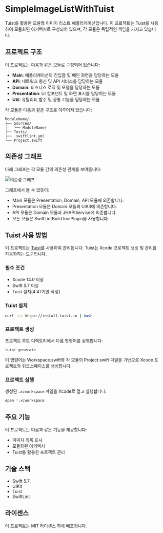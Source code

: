 # SimpleImageListWithTuist

Tuist를 활용한 모듈형 이미지 리스트 애플리케이션입니다. 이 프로젝트는 Tuist를 사용하여 모듈화된 아키텍처로 구성되어 있으며, 각 모듈은 독립적인 책임을 가지고 있습니다.

## 프로젝트 구조

이 프로젝트는 다음과 같은 모듈로 구성되어 있습니다:

- **Main**: 애플리케이션의 진입점 및 메인 화면을 담당하는 모듈
- **API**: 네트워크 통신 및 API 서비스를 담당하는 모듈
- **Domain**: 비즈니스 로직 및 모델을 담당하는 모듈
- **Presentation**: UI 컴포넌트 및 화면 표시를 담당하는 모듈
- **Util**: 유틸리티 함수 및 공통 기능을 담당하는 모듈

각 모듈은 다음과 같은 구조로 이루어져 있습니다:
```
ModuleName/
├── Sources/
│   └── ModuleName/
├── Tests/
├── .swiftlint.yml
└── Project.swift
```

## 의존성 그래프

아래 그래프는 각 모듈 간의 의존성 관계를 보여줍니다:

![의존성 그래프](https://private-us-east-1.manuscdn.com/sessionFile/7B7YJIEYiYHQDpi4As66Ms/sandbox/diz2AlcMSLSOizdlvGDo8G-images_1744432897335_na1fn_L2hvbWUvdWJ1bnR1L2dyYXBo.png?Policy=eyJTdGF0ZW1lbnQiOlt7IlJlc291cmNlIjoiaHR0cHM6Ly9wcml2YXRlLXVzLWVhc3QtMS5tYW51c2Nkbi5jb20vc2Vzc2lvbkZpbGUvN0I3WUpJRVlpWUhRRHBpNEFzNjZNcy9zYW5kYm94L2RpejJBbGNNU0xTT2l6ZGx2R0RvOEctaW1hZ2VzXzE3NDQ0MzI4OTczMzVfbmExZm5fTDJodmJXVXZkV0oxYm5SMUwyZHlZWEJvLnBuZyIsIkNvbmRpdGlvbiI6eyJEYXRlTGVzc1RoYW4iOnsiQVdTOkVwb2NoVGltZSI6MTc2NzIyNTYwMH19fV19&Key-Pair-Id=K2HSFNDJXOU9YS&Signature=dDqmUQqAia0qPBNiYzSIPV1iM1NuRRZSRg6Ej8~Md80jvSCmHTd~SxUxIdZFmPSwTWdph7EXX8uEryhykia7c~ORRvfDwfS3zDYoTAgzUsZOM3aH~lvx1wak48Vt9hz3CyCr3wLbpHwWH2FnrQttclkWrHBLF6XRXJnXUoPp26vWKftaHD-p53R-EfNVMEWF3PVqBLZAADYSbi8wolWVTM9wP84Ysh7pAwWpVDhNMxs4BonvtyWU0OaeTP4fvc9XMI7szVIjmf68v--mpuHtTPzoQPlFqTDKFuRzZaOEU5P-S-DU-MfPwbwlLnNaZCWQO6x2Phwf2Fg5ySp8H15ztw__)

그래프에서 볼 수 있듯이:
- Main 모듈은 Presentation, Domain, API 모듈에 의존합니다.
- Presentation 모듈은 Domain 모듈과 UIKit에 의존합니다.
- API 모듈은 Domain 모듈과 JHAPIService에 의존합니다.
- 모든 모듈은 SwiftLintBuildToolPlugin을 사용합니다.

## Tuist 사용 방법

이 프로젝트는 [Tuist](https://tuist.io/)를 사용하여 관리됩니다. Tuist는 Xcode 프로젝트 생성 및 관리를 자동화하는 도구입니다.

### 필수 조건

- Xcode 14.0 이상
- Swift 5.7 이상
- Tuist 설치(4.47기반 작성)

### Tuist 설치

```bash
curl -Ls https://install.tuist.io | bash
```

### 프로젝트 생성

프로젝트 루트 디렉토리에서 다음 명령어를 실행합니다:

```bash
tuist generate
```

이 명령어는 Workspace.swift와 각 모듈의 Project.swift 파일을 기반으로 Xcode 프로젝트와 워크스페이스를 생성합니다.

### 프로젝트 실행

생성된 `.xcworkspace` 파일을 Xcode로 열고 실행합니다:

```bash
open *.xcworkspace
```

## 주요 기능

이 프로젝트는 다음과 같은 기능을 제공합니다:

- 이미지 목록 표시
- 모듈화된 아키텍처
- Tuist를 활용한 프로젝트 관리

## 기술 스택

- Swift 5.7
- UIKit
- Tuist
- SwiftLint

## 라이센스

이 프로젝트는 MIT 라이센스 하에 배포됩니다.
